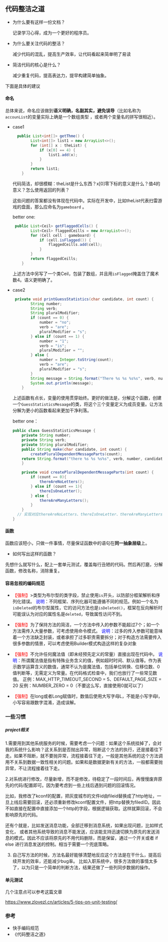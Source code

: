 

## 代码整洁之道

- 为什么要有这样一份文档？

  记录学习心得，成为一个更好的程序员。

- 为什么要关注代码的整洁？

  减少代码的混乱，提高生产效率，让代码看起来简单明了易读

- 简洁代码的核心是什么？

  减少重复代码，提高表达力，提早构建简单抽象。

下面是具体的建议

#### 命名

总体来说，命名应该做到**语义明确，名副其实，避免误导**（比如名称为``accounList``的变量实际上确是一个数组类型 ，或者两个变量名的拼写很相近）。

- case1

  ```java
    public List<int[]> getThme() {
          List<int[]> list1 = new ArrayList<>();
          for (int[] x : theList) {
              if (x[0] == 4) {
                  list1.add(x);
              }
          }
          return list1;
      }
  ```

  代码简洁，却很模糊：theList是什么东西？x[0]零下标的意义是什么？值4的意义？怎么使用返回的列表？

  这些问题的答案都没有体现在代码中。实际在开发中，比如theList代表扫雷游戏的盘面，那么应命名为``gameboard`` 。

  better one:

  ```java
   public List<Ceil> getFlaggedCells() {
          List<Ceil> flaggedCeills = new ArrayList<>();
          for (Cell cell : gameboard) {
              if (cell.isFlagged()) {
                  flaggedCeills.add(cell);
              }
          }
          return flaggedCeills;
      }
  ```

  上述方法中另写了一个类Ceil，包装了数组，并且用``isFlagged``掩盖住了魔术数4。语义更明确了。

- case2 

  ```java
   private void printGuessStatistics(char candidate, int count) {
          String number;
          String verb;
          String pluralModifier;
          if (count == 0) {
              number = "no";
              verb = "are";
              pluralModifier = "s";
          } else if (count == 1) {
              number = "1";
              verb = "is";
              pluralModifier = "";
          } else {
              number = Integer.toString(count);
              verb = "are";
              pluralModifier = "s";
          }
          String message = String.format("There %s %s %s%s", verb, number, candidate, pluralModifier);
          System.out.println(message);
      }
  ```

  上述函数有点长，变量的使用贯穿始终。更好的做法是，分解这个函数，创建一个``GuessStatisticsMesaage``的类，将这个三个变量定义为成员变量。让方法分解为更小的函数看起来更加干净利落。

  better one：

  ```java
  public class GuessStatisticsMesaage {
      private String number;
      private String verb;
      private String pluralModifier;
      public String make(char candidate, int count) {
          createPluralDependentMessageParts(count);
      return String.format("there %s %s %s%s", verb, number, candidate, pluralModifier);
      }
  
      private void createPluralDependentMessageParts(int count) {
          if (count == 0){
              thereAreNoLetters();
          } else if (count == 1){
              thereIsOneLetter();
          } else {
              thereAreManyLetters();
          }
      }
    // 实现对应thereAreNoLetters、thereIsOneLetter、thereAreManyLetters方法
  }
  ```

#### 函数

函数应该短小，只做一件事情，尽量保证函数中的语句在**同一抽象层级**上。

- 如何写出这样的函数？

先想什么就写什么，配上一套单元测试，覆盖每行丑陋的代码。然后再打磨，分解函数，修改名称，消除重复。



























#### 容易忽视的编码规范

- <font color=red>【强制】</font>>类型为布尔型的类字段，禁止使用`is`开头，以防部分框架解析和序列化错误。
  <font color=blue>说明</font>：不同框架、序列化器可能遵循不同的规范。例如一个名为`isDeleted`的布尔型属性，它的访问方法也是`isDeleted()`，框架在反向解析时可能误认为对应的属性名是`deleted`，导致属性访问不到。

- <font color=red>【强制】</font>为了保持方法的简洁，一个方法中传入的参数不能超过7个；如一个方法需传入大量参数，可考虑使用命令模式。
  <font color=blue> 说明</font>：过多的传入参数可能意味着一个方法缺乏封装，或者承担了过多职责需要拆分；对于构造方法需要传入很多参数的情景，可以考虑使用Builder模式构造这样的复杂对象

- <font color = red>【强制】</font>不允许任何魔法值（即未经预先定义的常量）直接出现在代码中。
  <font color = blue>说明</font>：所谓魔法值是指有特殊业务含义的值，例如超时时间、默认值等。作为表示数学运算含义的数值，通常不认为是魔法值，包括单位转换、位移位数、0值判断等，无需定义为常量。在代码格式检查中，我们也放行了一些常见数值。
  正例：MAX_HTTP_TIMEOUT_SECOND = 5、DEFAULT_PAGE_SIZE = 20
  反例：NUMBER_ZERO = 0（不要这么写，直接使用0就可以了）
- <font color = red>【强制】</font>在long或者Long赋值时，数值后使用大写字母L，不能是小写字母l，小写容易跟数字混淆，造成误解。

### 一些习惯
##### project相关

1.需要用到其他系统服务的时候，需要考虑一个问题：如果这个系统挂掉了，会对我的系统什么影响？这关系到是否抛出异常，阻断这个方法的执行，还是接着往下走。如果不阻断，就不要抛异常，流程接着往下走，一般是其他系统的这个方法调用不关系到数据一致性相关的问题。如果和是数据更新有关的方法，一般都需要抛异常，不让流程接着往下走。

2.对系统进行修改，尽量新增，而不是修改，待稳定了一段时间后，再慢慢废弃原先的代码/配置即可。因为要考虑到一些上线后遇到问题的回滚情况。

比如，我修改了kconf的配置，把灰度城市的文件id由fileid替换成了http地址，一旦上线后需要回滚，还必须重新修改kconf配置文件，把http替换为filedID。因此不如直接在配置中直接添加一个http的字段，根据逻辑获取。这样就算回滚，不会影响原先的代码。

还有个就是，比如发送消息功能，全部迁移到消息系统，如果出现问题，比如样式变化， 或者其他系统导致的消息不能发送，应该能支持迅速切换为原先的发送消息的模式。因此不应该将原先的不用代码删除，而是保留，通过一个开关或者 if else 进行消息发送的控制。相当于需要一个兜底策略。

3. 自己写方法的时候，方法名最好能够清楚地反应这个方法是在干什么，提高后续开发的效率，还能减少bug率。 比如入职系统中，很多方法做的事情太多了，以为只是一个简单的判断方法，结果还做了一些列同步数据的操作。

#### 单元测试

几个注意点可以参考这篇文章

https://www.zlovezl.cn/articles/5-tips-on-unit-testing/


### 参考

- 快手编码规范
- 《代码整洁之道》
